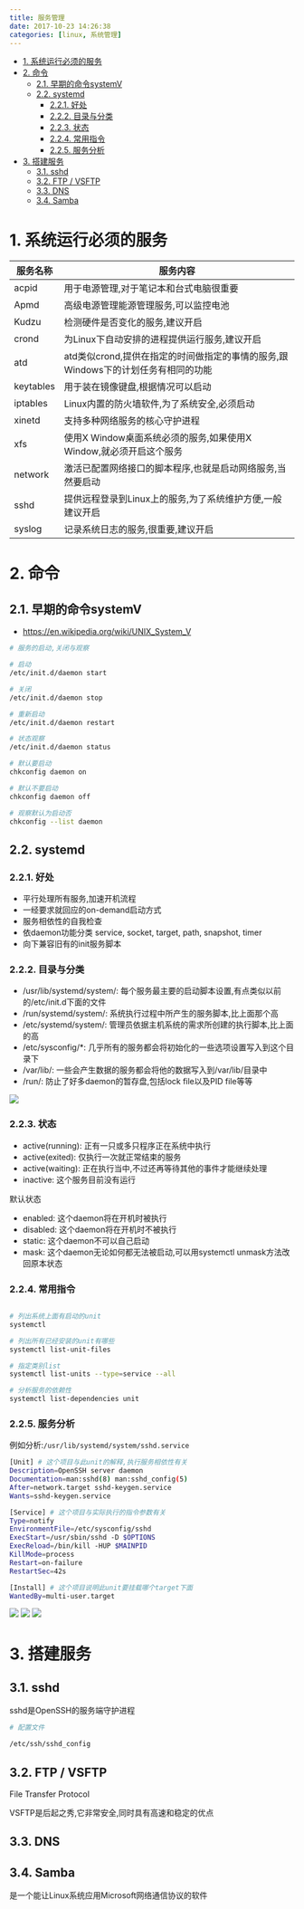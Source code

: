 ```yaml
---
title: 服务管理
date: 2017-10-23 14:26:38
categories: [linux, 系统管理]
---
```


<!-- TOC -->

- [1. 系统运行必须的服务](#1-系统运行必须的服务)
- [2. 命令](#2-命令)
    - [2.1. 早期的命令systemV](#21-早期的命令systemv)
    - [2.2. systemd](#22-systemd)
        - [2.2.1. 好处](#221-好处)
        - [2.2.2. 目录与分类](#222-目录与分类)
        - [2.2.3. 状态](#223-状态)
        - [2.2.4. 常用指令](#224-常用指令)
        - [2.2.5. 服务分析](#225-服务分析)
- [3. 搭建服务](#3-搭建服务)
    - [3.1. sshd](#31-sshd)
    - [3.2. FTP / VSFTP](#32-ftp--vsftp)
    - [3.3. DNS](#33-dns)
    - [3.4. Samba](#34-samba)

<!-- /TOC -->


<a id="markdown-1-系统运行必须的服务" name="1-系统运行必须的服务"></a>
# 1. 系统运行必须的服务
| 服务名称  | 服务内容                                                                          |
| --------- | --------------------------------------------------------------------------------- |
| acpid     | 用于电源管理,对于笔记本和台式电脑很重要                                           |
| Apmd      | 高级电源管理能源管理服务,可以监控电池                                             |
| Kudzu     | 检测硬件是否变化的服务,建议开启                                                   |
| crond     | 为Linux下自动安排的进程提供运行服务,建议开启                                      |
| atd       | atd类似crond,提供在指定的时间做指定的事情的服务,跟Windows下的计划任务有相同的功能 |
| keytables | 用于装在镜像键盘,根据情况可以启动                                                 |
| iptables  | Linux内置的防火墙软件,为了系统安全,必须启动                                       |
| xinetd    | 支持多种网络服务的核心守护进程                                                    |
| xfs       | 使用X Window桌面系统必须的服务,如果使用X Window,就必须开启这个服务                |
| network   | 激活已配置网络接口的脚本程序,也就是启动网络服务,当然要启动                        |
| sshd      | 提供远程登录到Linux上的服务,为了系统维护方便,一般建议开启                         |
| syslog    | 记录系统日志的服务,很重要,建议开启                                                |

<a id="markdown-2-命令" name="2-命令"></a>
# 2. 命令

<a id="markdown-21-早期的命令systemv" name="21-早期的命令systemv"></a>
## 2.1. 早期的命令systemV
* https://en.wikipedia.org/wiki/UNIX_System_V

```bash
# 服务的启动,关闭与观察

# 启动
/etc/init.d/daemon start

# 关闭
/etc/init.d/daemon stop

# 重新启动
/etc/init.d/daemon restart

# 状态观察
/etc/init.d/daemon status

# 默认要启动
chkconfig daemon on

# 默认不要启动
chkconfig daemon off

# 观察默认为启动否
chkconfig --list daemon
```

<a id="markdown-22-systemd" name="22-systemd"></a>
## 2.2. systemd

<a id="markdown-221-好处" name="221-好处"></a>
### 2.2.1. 好处

* 平行处理所有服务,加速开机流程
* 一经要求就回应的on-demand启动方式
* 服务相依性的自我检查
* 依daemon功能分类 service, socket, target, path, snapshot, timer
* 向下兼容旧有的init服务脚本

<a id="markdown-222-目录与分类" name="222-目录与分类"></a>
### 2.2.2. 目录与分类

* /usr/lib/systemd/system/: 每个服务最主要的启动脚本设置,有点类似以前的/etc/init.d下面的文件
* /run/systemd/system/: 系统执行过程中所产生的服务脚本,比上面那个高
* /etc/systemd/system/: 管理员依据主机系统的需求所创建的执行脚本,比上面的高
* /etc/sysconfig/*: 几乎所有的服务都会将初始化的一些选项设置写入到这个目录下
* /var/lib/: 一些会产生数据的服务都会将他的数据写入到/var/lib/目录中
* /run/: 防止了好多daemon的暂存盘,包括lock file以及PID file等等

![](http://ouxarji35.bkt.clouddn.com/snipaste_20171028_171359.png)


<a id="markdown-223-状态" name="223-状态"></a>
### 2.2.3. 状态

* active(running): 正有一只或多只程序正在系统中执行
* active(exited): 仅执行一次就正常结束的服务
* active(waiting): 正在执行当中,不过还再等待其他的事件才能继续处理
* inactive: 这个服务目前没有运行

默认状态
* enabled: 这个daemon将在开机时被执行
* disabled: 这个daemon将在开机时不被执行
* static: 这个daemon不可以自己启动
* mask: 这个daemon无论如何都无法被启动,可以用systemctl unmask方法改回原本状态

<a id="markdown-224-常用指令" name="224-常用指令"></a>
### 2.2.4. 常用指令

```bash

# 列出系统上面有启动的unit
systemctl

# 列出所有已经安装的unit有哪些
systemctl list-unit-files

# 指定类别list
systemctl list-units --type=service --all

# 分析服务的依赖性
systemctl list-dependencies unit
```

<a id="markdown-225-服务分析" name="225-服务分析"></a>
### 2.2.5. 服务分析
例如分析:`/usr/lib/systemd/system/sshd.service`

```bash
[Unit] # 这个项目与此unit的解释,执行服务相依性有关
Description=OpenSSH server daemon
Documentation=man:sshd(8) man:sshd_config(5)
After=network.target sshd-keygen.service
Wants=sshd-keygen.service

[Service] # 这个项目与实际执行的指令参数有关
Type=notify
EnvironmentFile=/etc/sysconfig/sshd
ExecStart=/usr/sbin/sshd -D $OPTIONS
ExecReload=/bin/kill -HUP $MAINPID
KillMode=process
Restart=on-failure
RestartSec=42s

[Install] # 这个项目说明此unit要挂载哪个target下面
WantedBy=multi-user.target
```
![](http://ouxarji35.bkt.clouddn.com/snipaste_20171028_193546.png)
![](http://ouxarji35.bkt.clouddn.com/snipaste_20171028_193632.png)
![](http://ouxarji35.bkt.clouddn.com/snipaste_20171028_193640.png)

<a id="markdown-3-搭建服务" name="3-搭建服务"></a>
# 3. 搭建服务
<a id="markdown-31-sshd" name="31-sshd"></a>
## 3.1. sshd
sshd是OpenSSH的服务端守护进程

```bash
# 配置文件

/etc/ssh/sshd_config
```

<a id="markdown-32-ftp--vsftp" name="32-ftp--vsftp"></a>
## 3.2. FTP / VSFTP
File Transfer Protocol  

VSFTP是后起之秀,它非常安全,同时具有高速和稳定的优点

<a id="markdown-33-dns" name="33-dns"></a>
## 3.3. DNS


<a id="markdown-34-samba" name="34-samba"></a>
## 3.4. Samba
是一个能让Linux系统应用Microsoft网络通信协议的软件

